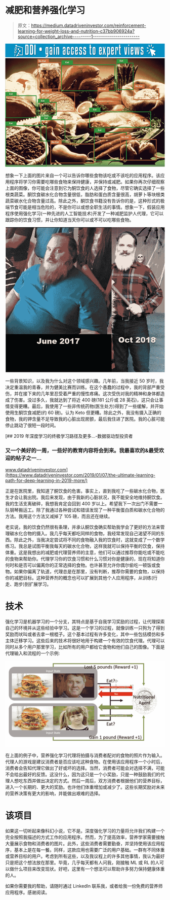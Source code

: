 # 减肥和营养强化学习

> 原文：<https://medium.datadriveninvestor.com/reinforcement-learning-for-weight-loss-and-nutrition-c37bb906924a?source=collection_archive---------1----------------------->

[![](img/39d944d80c574bd3a093f1ac5c8fb089.png)](http://www.track.datadriveninvestor.com/1B9E)![](img/bef8dc888855a60a842ae882b410dc04.png)

想象一下上面的图片来自一个可以告诉你哪些食物该吃或不该吃的应用程序。该应用程序将学习你需要吃哪些食物来保持健康，并保持或减肥。如果你再次仔细观察上面的图像，你可能会注意到它为酮饮食的人选择了食物，尽管它确实选择了一些根类蔬菜。酮饮食碳水化合物含量很低，脂肪和蛋白质含量很高，胡萝卜等块根类蔬菜碳水化合物含量过高。除此之外，酮饮食书籍没有告诉你的是，这种形式的极端节食可能是相当危险的，不是你可以或想全职生活的事情。想象一下，假装应用程序使用强化学习(一种先进的人工智能技术)开发了一种减肥监护人代理，它可以跟踪你的饮食习惯，并让你知道当天你可以或不可以吃哪些食物。

![](img/12590d22762314cec55a67164e9d2a62.png)

一些背景知识，以及我为什么对这个领域感兴趣。几年前，当我接近 50 岁时，我决定重温我的青春，并为健美比赛而训练。在这个愚蠢的过程中，我的背部严重受伤，并在接下来的几年里忍受着严重的慢性疼痛。这次受伤对我的精神和身体都造成了伤害。没过多久，我就达到了将近 400 磅(181 公斤或 28 英石)，这只会让事情变得更糟。最后，我使用了一些非传统药物(医生处方)得到了一些缓解，并开始使用生酮饮食减肥(约 60 磅)。认为 Keto 但更糟。除此之外，我没有摄入正确的食物，我的钾含量不足导致我的心脏出现房颤，最后我住进了医院。我的心脏可能停止跳动了很短一段时间。

[](https://www.datadriveninvestor.com/2019/01/07/the-ultimate-learning-path-for-deep-learning-in-2019-more/) [## 2019 年深度学习的终极学习路径及更多...-数据驱动型投资者

### 又一个美好的一周，一些好的教育内容将会到来。我最喜欢的&最受欢迎的帖子之一…

www.datadriveninvestor.com](https://www.datadriveninvestor.com/2019/01/07/the-ultimate-learning-path-for-deep-learning-in-2019-more/) 

正是在医院里，我知道了酮饮食的危害。事实上，直到我吃了一些碳水化合物，医生才会让我出院。我后来发现，由于我新的心脏状况，我不能安全地维持酮饮食。我的生活支离破碎，我想我肯定会回到 400 岁以上。希望我下一次出门不需要一队钢琴搬运工。除了我通过各种尝试和错误发现了一种平衡蛋白质和碳水化合物的方法。我用这个方法又减掉了 105 磅，而且还在继续。

老实说，我的饮食仍然很有条理，并承认酮饮食确实帮助我学会了更好的方法来管理碳水化合物的摄入。我几乎每天都吃同样的食物，我经常发现自己渴望不同的东西。除此之外，当我决定尝试将不同的食物融入我的饮食时，这就变成了一个数学练习。我总是试图平衡我每天的碳水化合物，这样我就可以保持平衡的饮食，保持体重。这是我想出的减肥或代理营养师的主意，他们可以通过推荐你能吃或不能吃的食物来帮助你。代理学习你的饮食习惯和什么习惯对你是健康的，现在将知道你何时和是否可以偏离你的正常选择的食物。也许甚至允许你偶尔偷吃一顿饭或食物。如果你偏离了轨道，代理总是在那里，没有判断，推荐你需要的食物，以保持你的减肥目标。这种营养剂的概念也可以扩展到其他个人应用程序，从训练(行走、跑步)到扩展学习。

# 技术

强化学习是机器学习的一个分支，其特点是基于自我学习奖励的过程，让代理探索自己的环境并从这些经验中学习。这是一个学习的过程，就像训练一只狗为了得到奖励而吠叫或者去拿一根棍子。这个基本过程有许多变化，其中一些包括模仿和多主体迁移学习。这些后来的技术将很好地用于构建一个有效的饮食代理。代理可以同时从多个用户那里学习，比如所有的用户都给它食物和他们自己的图像。下面是代理输入和流程的一个示例:

![](img/354062f34e55a3b45b66cb3d3c3bbb7e.png)

在上面的例子中，营养强化学习代理将拍摄与消费者配对的食物的照片作为输入。代理人的游戏是建议消费者是否应该吃这种食物。在使用该应用程序一个小时后，消费者会告知代理它做出了好或坏的选择。当然，消费者可能会对选择不满，可能不会给出最好的反馈。这没什么，因为这只是一个小奖励，只是一种鼓励我们的代理人想吃东西并做出决定的方式。然后一周后，双方消费者根据他们的营养目标，进入一个长期的、更大的奖励。也许他们体重增加或减少了。这些长期奖励对未来的营养决策有更大的影响，并能做出艰难的选择。

# 该项目

如果这一切听起来像科幻小说，它不是。深度强化学习的力量将允许我们构建一个完全按照我描述的方式工作的应用程序。然而，为了提高效率，营养学家需要接触大量展示食物和消费者的图片。此外，这些消费者需要勤奋，并坚持使用该应用程序，基本上是在每一餐。同样，这款应用也需要广泛的用户基础。一群有不同体重或营养目标的用户。考虑到所有这些，以及我议程上的许多其他事情，我认为最好只是把这个想法放在那里。毕竟，几乎每天都有人问我，刚接触 ML 或 RL 的人可以做什么项目来改变现状。好吧，这里有一个想法可以帮助许多努力保持健康体重的人。

如果你需要我的帮助，请随时通过 LinkedIn 联系我，或者给我一份免费的营养师应用程序。感谢阅读。